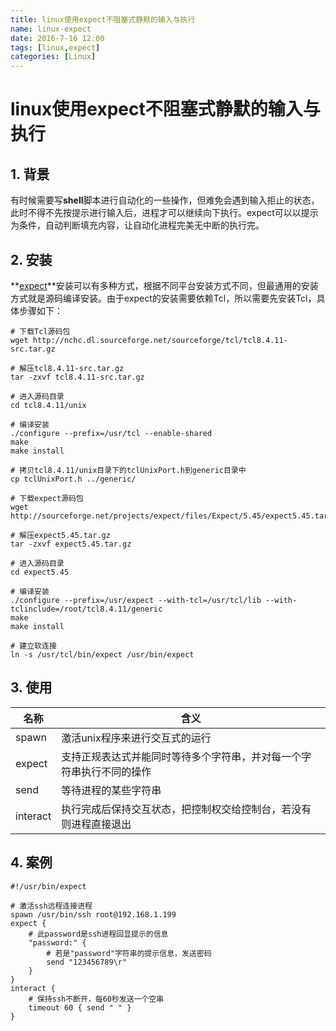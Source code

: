 ```yaml
---
title: linux使用expect不阻塞式静默的输入与执行
name: linux-expect
date: 2016-7-16 12:00
tags: [linux,expect]
categories: [Linux]
---
```



# linux使用expect不阻塞式静默的输入与执行

## 1. 背景

有时候需要写**shell**脚本进行自动化的一些操作，但难免会遇到输入拒止的状态，此时不得不先按提示进行输入后，进程才可以继续向下执行。expect可以以提示为条件，自动判断填充内容，让自动化进程完美无中断的执行完。

## 2. 安装

**[expect](http://expect.nist.gov/)**安装可以有多种方式，根据不同平台安装方式不同，但最通用的安装方式就是源码编译安装。由于expect的安装需要依赖Tcl，所以需要先安装Tcl，具体步骤如下：

```shell
# 下载Tcl源码包
wget http://nchc.dl.sourceforge.net/sourceforge/tcl/tcl8.4.11-src.tar.gz

# 解压tcl8.4.11-src.tar.gz
tar -zxvf tcl8.4.11-src.tar.gz

# 进入源码目录
cd tcl8.4.11/unix

# 编译安装
./configure --prefix=/usr/tcl --enable-shared
make
make install

# 拷贝tcl8.4.11/unix目录下的tclUnixPort.h到generic目录中
cp tclUnixPort.h ../generic/

# 下载expect源码包
wget http://sourceforge.net/projects/expect/files/Expect/5.45/expect5.45.tar.gz/download\

# 解压expect5.45.tar.gz
tar -zxvf expect5.45.tar.gz

# 进入源码目录
cd expect5.45

# 编译安装
./configure --prefix=/usr/expect --with-tcl=/usr/tcl/lib --with-tclinclude=/root/tcl8.4.11/generic
make
make install

# 建立软连接
ln -s /usr/tcl/bin/expect /usr/bin/expect
```

## 3. 使用

|名称|含义|
|--|--|
|spawn|激活unix程序来进行交互式的运行|
|expect|支持正规表达式并能同时等待多个字符串，并对每一个字符串执行不同的操作|
|send|等待进程的某些字符串|
|interact|执行完成后保持交互状态，把控制权交给控制台，若没有则进程直接退出|

## 4. 案例

```shell
#!/usr/bin/expect

# 激活ssh远程连接进程
spawn /usr/bin/ssh root@192.168.1.199
expect {
    # 此password是ssh进程回显提示的信息
    "password:" {
        # 若是"password"字符串的提示信息，发送密码
        send "123456789\r"
    }
}
interact {
    # 保持ssh不断开，每60秒发送一个空串
    timeout 60 { send " " }
}
```